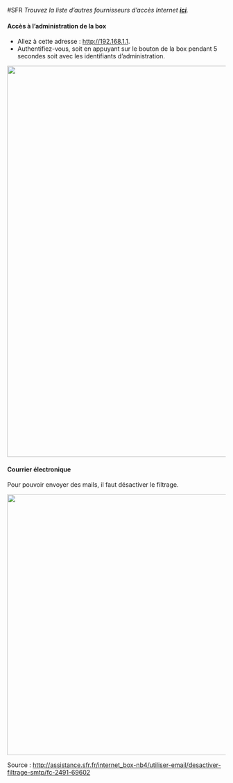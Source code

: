 #SFR
*Trouvez la liste d’autres fournisseurs d’accès Internet **[ici](/isp_fr)**.*
#### Accès à l’administration de la box
* Allez à cette adresse : http://192.168.1.1.
* Authentifiez-vous, soit en appuyant sur le bouton de la box pendant 5 secondes soit avec les identifiants d’administration.

<img src="/images/sfr-authentification.png" width=900>

#### Courrier électronique
Pour pouvoir envoyer des mails, il faut désactiver le filtrage.

<img src="/images/sfr-filtrage.png" width=600>

Source : http://assistance.sfr.fr/internet_box-nb4/utiliser-email/desactiver-filtrage-smtp/fc-2491-69602
